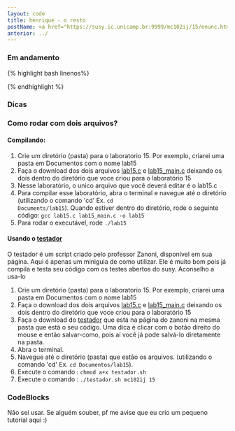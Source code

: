 ```yaml
---
layout: code
title: henrique - o resto
postName: <a href="https://susy.ic.unicamp.br:9999/mc102ij/15/enunc.html">Laboratório 15 - Pesquisas</a>
anterior: ../
---
```


### Em andamento

{% highlight bash linenos%}

{% endhighlight %}

### Dicas


### Como rodar com dois arquivos?

#### Compilando:
1. Crie um diretório (pasta) para o laboratorio 15. Por exemplo, criarei uma pasta em Documentos com o nome lab15
2. Faça o download dos dois arquivos [lab15.c](https://susy.ic.unicamp.br:9999/mc102ij/15/aux/lab15.c) e [lab15_main.c](https://susy.ic.unicamp.br:9999/mc102ij/15/aux/lab15_main.c) deixando os dois dentro do diretório que voce criou para o laboratório 15
3. Nesse laboratório, o unico arquivo que você deverá editar é o lab15.c
4. Para compilar esse laboratório, abra o terminal e navegue até o diretório (utilizando o comando 'cd' Ex. <code>cd Documents/lab15</code>). Quando estiver dentro do diretório, rode o seguinte código:
<code>gcc lab15.c lab15_main.c -o lab15</code>
5. Para rodar o executável, rode <code>./lab15</code>

#### Usando o [testador](http://www.ic.unicamp.br/~zanoni/mc102/2016-1s/testador/)
O testador é um script criado pelo professor Zanoni, disponível em sua página. Aqui é apenas um miniguia de como utilizar.
Ele é muito bom pois já compila e testa seu código com os testes abertos do susy. Aconselho a usa-lo

 1. Crie um diretório (pasta) para o laboratorio 15. Por exemplo, criarei uma pasta em Documentos com o nome lab15
 2. Faça o download dos dois arquivos [lab15.c](https://susy.ic.unicamp.br:9999/mc102ij/15/aux/lab15.c) e [lab15_main.c](https://susy.ic.unicamp.br:9999/mc102ij/15/aux/lab15_main.c) deixando os dois dentro do diretório que voce criou para o laboratório 15
 3. Faça o download do [testador](http://www.ic.unicamp.br/~zanoni/mc102/2016-1s/testador/testador.sh) que está na página do zanoni na mesma pasta que está o seu código. Uma dica é clicar com o botão direito do mouse e então salvar-como, pois aí você já pode salvá-lo diretamente na pasta.
 4. Abra o terminal.
 5. Navegue até o diretório (pasta) que estão os arquivos. (utilizando o comando 'cd' Ex. `cd Documentos/lab15`).
 6. Execute o comando : `chmod a+x testador.sh`
 7. Execute o comando : `./testador.sh mc102ij 15`

### CodeBlocks
Não sei usar. Se alguém souber, pf me avise que eu crio um pequeno tutorial aqui :)
